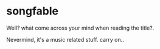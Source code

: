 songfable
====================

Well? what come across your mind when reading the title?.

Nevermind, it's a music related stuff. carry on..

